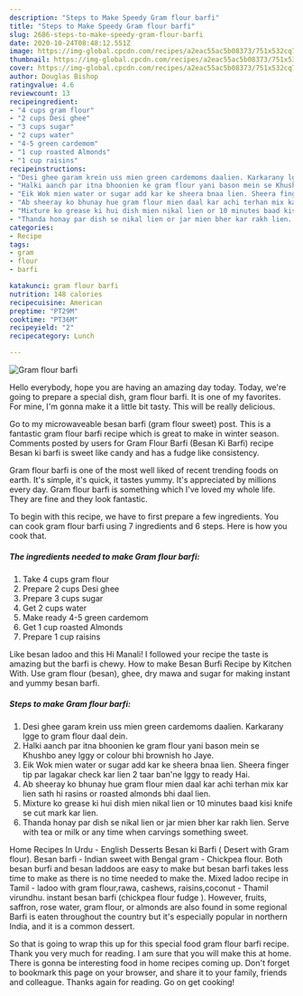 ```yaml
---
description: "Steps to Make Speedy Gram flour barfi"
title: "Steps to Make Speedy Gram flour barfi"
slug: 2686-steps-to-make-speedy-gram-flour-barfi
date: 2020-10-24T08:48:12.551Z
image: https://img-global.cpcdn.com/recipes/a2eac55ac5b08373/751x532cq70/gram-flour-barfi-recipe-main-photo.jpg
thumbnail: https://img-global.cpcdn.com/recipes/a2eac55ac5b08373/751x532cq70/gram-flour-barfi-recipe-main-photo.jpg
cover: https://img-global.cpcdn.com/recipes/a2eac55ac5b08373/751x532cq70/gram-flour-barfi-recipe-main-photo.jpg
author: Douglas Bishop
ratingvalue: 4.6
reviewcount: 13
recipeingredient:
- "4 cups gram flour"
- "2 cups Desi ghee"
- "3 cups sugar"
- "2 cups water"
- "4-5 green cardemom"
- "1 cup roasted Almonds"
- "1 cup raisins"
recipeinstructions:
- "Desi ghee garam krein uss mien green cardemoms daalien. Karkarany lgge to gram flour daal dein."
- "Halki aanch par itna bhoonien ke gram flour yani bason mein se Khushbo aney lggy or colour bhi brownish ho Jaye."
- "Eik Wok mien water or sugar add kar ke sheera bnaa lien. Sheera finger tip par lagakar check kar lien 2 taar ban&#39;ne lggy to ready Hai."
- "Ab sheeray ko bhunay hue gram flour mien daal kar achi terhan mix kar lien sath hi rasins or roasted almonds bhi daal lien."
- "Mixture ko grease ki hui dish mien nikal lien or 10 minutes baad kisi knife se cut mark kar lien."
- "Thanda honay par dish se nikal lien or jar mien bher kar rakh lien. Serve with tea or milk or any time when carvings something sweet."
categories:
- Recipe
tags:
- gram
- flour
- barfi

katakunci: gram flour barfi 
nutrition: 148 calories
recipecuisine: American
preptime: "PT29M"
cooktime: "PT36M"
recipeyield: "2"
recipecategory: Lunch

---
```



![Gram flour barfi](https://img-global.cpcdn.com/recipes/a2eac55ac5b08373/751x532cq70/gram-flour-barfi-recipe-main-photo.jpg)

Hello everybody, hope you are having an amazing day today. Today, we're going to prepare a special dish, gram flour barfi. It is one of my favorites. For mine, I'm gonna make it a little bit tasty. This will be really delicious.

Go to my microwaveable besan barfi (gram flour sweet) post. This is a fantastic gram flour barfi recipe which is great to make in winter season. Comments posted by users for Gram Flour Barfi (Besan Ki Barfi) recipe Besan ki barfi is sweet like candy and has a fudge like consistency.

Gram flour barfi is one of the most well liked of recent trending foods on earth. It's simple, it's quick, it tastes yummy. It's appreciated by millions every day. Gram flour barfi is something which I've loved my whole life. They are fine and they look fantastic.


To begin with this recipe, we have to first prepare a few ingredients. You can cook gram flour barfi using 7 ingredients and 6 steps. Here is how you cook that.

<!--inarticleads1-->

##### The ingredients needed to make Gram flour barfi:

1. Take 4 cups gram flour
1. Prepare 2 cups Desi ghee
1. Prepare 3 cups sugar
1. Get 2 cups water
1. Make ready 4-5 green cardemom
1. Get 1 cup roasted Almonds
1. Prepare 1 cup raisins


Like besan ladoo and this Hi Manali! I followed your recipe the taste is amazing but the barfi is chewy. How to make Besan Burfi Recipe by Kitchen With. Use gram flour (besan), ghee, dry mawa and sugar for making instant and yummy besan barfi. 

<!--inarticleads2-->

##### Steps to make Gram flour barfi:

1. Desi ghee garam krein uss mien green cardemoms daalien. Karkarany lgge to gram flour daal dein.
1. Halki aanch par itna bhoonien ke gram flour yani bason mein se Khushbo aney lggy or colour bhi brownish ho Jaye.
1. Eik Wok mien water or sugar add kar ke sheera bnaa lien. Sheera finger tip par lagakar check kar lien 2 taar ban&#39;ne lggy to ready Hai.
1. Ab sheeray ko bhunay hue gram flour mien daal kar achi terhan mix kar lien sath hi rasins or roasted almonds bhi daal lien.
1. Mixture ko grease ki hui dish mien nikal lien or 10 minutes baad kisi knife se cut mark kar lien.
1. Thanda honay par dish se nikal lien or jar mien bher kar rakh lien. Serve with tea or milk or any time when carvings something sweet.


Home Recipes In Urdu - English Desserts Besan ki Barfi ( Desert with Gram flour). Besan barfi - Indian sweet with Bengal gram - Chickpea flour. Both besan burfi and besan laddoos are easy to make but besan barfi takes less time to make as there is no time needed to make the. Mixed ladoo recipe in Tamil - ladoo with gram flour,rawa, cashews, raisins,coconut - Thamil virundhu. instant besan barfi (chickpea flour fudge ). However, fruits, saffron, rose water, gram flour, or almonds are also found in some regional Barfi is eaten throughout the country but it&#39;s especially popular in northern India, and it is a common dessert. 

So that is going to wrap this up for this special food gram flour barfi recipe. Thank you very much for reading. I am sure that you will make this at home. There is gonna be interesting food in home recipes coming up. Don't forget to bookmark this page on your browser, and share it to your family, friends and colleague. Thanks again for reading. Go on get cooking!
